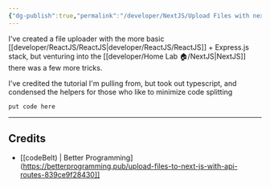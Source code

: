 ```yaml
---
{"dg-publish":true,"permalink":"/developer/NextJS/Upload Files with next-connect and Multer/","noteIcon":""}
---
```


I've created a file uploader with the more basic [[developer/ReactJS/ReactJS\|developer/ReactJS/ReactJS]] + Express.js stack, but venturing into the [[developer/Home Lab 🏠/NextJS\|NextJS]] there was a few more tricks. 

I've credited the tutorial I'm pulling from, but took out typescript, and condensed the helpers for those who like to minimize code splitting

```
put code here
```
 
 ---
## Credits
- [[codeBelt) \| Better Programming](https://betterprogramming.pub/upload-files-to-next-js-with-api-routes-839ce9f28430]]